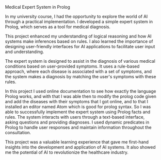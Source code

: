 Medical Expert System in Prolog

In my university course, I had the opportunity to explore the world of AI through a practical implementation. I developed a simple expert system in Prolog, which serves as a tool for medical diagnosis.

This project enhanced my understanding of logical reasoning and how AI systems make inferences based on rules. I also learned the importance of designing user-friendly interfaces for AI applications to facilitate user input and understanding.

The expert system is designed to assist in the diagnosis of various medical conditions based on user-provided symptoms. It uses a rule-based approach, where each disease is associated with a set of symptoms, and the system makes a diagnosis by matching the user's symptoms with these rules.

In this project I used online documentation to see how exactly the language Prolog works, and with that I was able then to modify the prolog code given
and add the diseases with their symptoms that I got online, and to that I installed an editor named Atom which is good for prolog syntax.
So I was able to successfully implement the expert system using Prolog facts and rules. The system interacts with users through a text-based interface, asking questions and providing diagnoses. I used dynamic predicates in Prolog to handle user responses and maintain information throughout the consultation.

This project was a valuable learning experience that gave me first-hand insights into the development and application of AI systems. It also showed me the potential of AI to revolutionize the healthcare industry.
